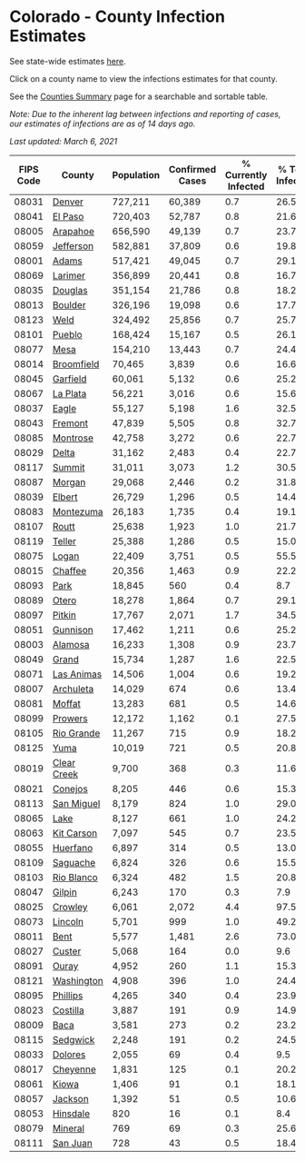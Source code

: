 # Colorado - County Infection Estimates

See state-wide estimates [here](/infections/us-co).

Click on a county name to view the infections estimates for that county.

See the [Counties Summary](/infections/summary-counties) page for a searchable and sortable table.

*Note: Due to the inherent lag between infections and reporting of cases, our estimates of infections are as of 14 days ago.*

*Last updated: March 6, 2021*

|   FIPS Code |                     County |   Population |   Confirmed Cases |   % Currently Infected |   % Total Infected |
|-------------|----------------------------|--------------|-------------------|------------------------|--------------------|
|       08031 |           [Denver](denver) |      727,211 |            60,389 |                    0.7 |               26.5 |
|       08041 |         [El Paso](el-paso) |      720,403 |            52,787 |                    0.8 |               21.6 |
|       08005 |       [Arapahoe](arapahoe) |      656,590 |            49,139 |                    0.7 |               23.7 |
|       08059 |     [Jefferson](jefferson) |      582,881 |            37,809 |                    0.6 |               19.8 |
|       08001 |             [Adams](adams) |      517,421 |            49,045 |                    0.7 |               29.1 |
|       08069 |         [Larimer](larimer) |      356,899 |            20,441 |                    0.8 |               16.7 |
|       08035 |         [Douglas](douglas) |      351,154 |            21,786 |                    0.8 |               18.2 |
|       08013 |         [Boulder](boulder) |      326,196 |            19,098 |                    0.6 |               17.7 |
|       08123 |               [Weld](weld) |      324,492 |            25,856 |                    0.7 |               25.7 |
|       08101 |           [Pueblo](pueblo) |      168,424 |            15,167 |                    0.5 |               26.1 |
|       08077 |               [Mesa](mesa) |      154,210 |            13,443 |                    0.7 |               24.4 |
|       08014 |   [Broomfield](broomfield) |       70,465 |             3,839 |                    0.6 |               16.6 |
|       08045 |       [Garfield](garfield) |       60,061 |             5,132 |                    0.6 |               25.2 |
|       08067 |       [La Plata](la-plata) |       56,221 |             3,016 |                    0.6 |               15.6 |
|       08037 |             [Eagle](eagle) |       55,127 |             5,198 |                    1.6 |               32.5 |
|       08043 |         [Fremont](fremont) |       47,839 |             5,505 |                    0.8 |               32.7 |
|       08085 |       [Montrose](montrose) |       42,758 |             3,272 |                    0.6 |               22.7 |
|       08029 |             [Delta](delta) |       31,162 |             2,483 |                    0.4 |               22.7 |
|       08117 |           [Summit](summit) |       31,011 |             3,073 |                    1.2 |               30.5 |
|       08087 |           [Morgan](morgan) |       29,068 |             2,446 |                    0.2 |               31.8 |
|       08039 |           [Elbert](elbert) |       26,729 |             1,296 |                    0.5 |               14.4 |
|       08083 |     [Montezuma](montezuma) |       26,183 |             1,735 |                    0.4 |               19.1 |
|       08107 |             [Routt](routt) |       25,638 |             1,923 |                    1.0 |               21.7 |
|       08119 |           [Teller](teller) |       25,388 |             1,286 |                    0.5 |               15.0 |
|       08075 |             [Logan](logan) |       22,409 |             3,751 |                    0.5 |               55.5 |
|       08015 |         [Chaffee](chaffee) |       20,356 |             1,463 |                    0.9 |               22.2 |
|       08093 |               [Park](park) |       18,845 |               560 |                    0.4 |                8.7 |
|       08089 |             [Otero](otero) |       18,278 |             1,864 |                    0.7 |               29.1 |
|       08097 |           [Pitkin](pitkin) |       17,767 |             2,071 |                    1.7 |               34.5 |
|       08051 |       [Gunnison](gunnison) |       17,462 |             1,211 |                    0.6 |               25.2 |
|       08003 |         [Alamosa](alamosa) |       16,233 |             1,308 |                    0.9 |               23.7 |
|       08049 |             [Grand](grand) |       15,734 |             1,287 |                    1.6 |               22.5 |
|       08071 |   [Las Animas](las-animas) |       14,506 |             1,004 |                    0.6 |               19.2 |
|       08007 |     [Archuleta](archuleta) |       14,029 |               674 |                    0.6 |               13.4 |
|       08081 |           [Moffat](moffat) |       13,283 |               681 |                    0.5 |               14.6 |
|       08099 |         [Prowers](prowers) |       12,172 |             1,162 |                    0.1 |               27.5 |
|       08105 |   [Rio Grande](rio-grande) |       11,267 |               715 |                    0.9 |               18.2 |
|       08125 |               [Yuma](yuma) |       10,019 |               721 |                    0.5 |               20.8 |
|       08019 | [Clear Creek](clear-creek) |        9,700 |               368 |                    0.3 |               11.6 |
|       08021 |         [Conejos](conejos) |        8,205 |               446 |                    0.6 |               15.3 |
|       08113 |   [San Miguel](san-miguel) |        8,179 |               824 |                    1.0 |               29.0 |
|       08065 |               [Lake](lake) |        8,127 |               661 |                    1.0 |               24.2 |
|       08063 |   [Kit Carson](kit-carson) |        7,097 |               545 |                    0.7 |               23.5 |
|       08055 |       [Huerfano](huerfano) |        6,897 |               314 |                    0.5 |               13.0 |
|       08109 |       [Saguache](saguache) |        6,824 |               326 |                    0.6 |               15.5 |
|       08103 |   [Rio Blanco](rio-blanco) |        6,324 |               482 |                    1.5 |               20.8 |
|       08047 |           [Gilpin](gilpin) |        6,243 |               170 |                    0.3 |                7.9 |
|       08025 |         [Crowley](crowley) |        6,061 |             2,072 |                    4.4 |               97.5 |
|       08073 |         [Lincoln](lincoln) |        5,701 |               999 |                    1.0 |               49.2 |
|       08011 |               [Bent](bent) |        5,577 |             1,481 |                    2.6 |               73.0 |
|       08027 |           [Custer](custer) |        5,068 |               164 |                    0.0 |                9.6 |
|       08091 |             [Ouray](ouray) |        4,952 |               260 |                    1.1 |               15.3 |
|       08121 |   [Washington](washington) |        4,908 |               396 |                    1.0 |               24.4 |
|       08095 |       [Phillips](phillips) |        4,265 |               340 |                    0.4 |               23.9 |
|       08023 |       [Costilla](costilla) |        3,887 |               191 |                    0.9 |               14.9 |
|       08009 |               [Baca](baca) |        3,581 |               273 |                    0.2 |               23.2 |
|       08115 |       [Sedgwick](sedgwick) |        2,248 |               191 |                    0.2 |               24.5 |
|       08033 |         [Dolores](dolores) |        2,055 |                69 |                    0.4 |                9.5 |
|       08017 |       [Cheyenne](cheyenne) |        1,831 |               125 |                    0.1 |               20.2 |
|       08061 |             [Kiowa](kiowa) |        1,406 |                91 |                    0.1 |               18.1 |
|       08057 |         [Jackson](jackson) |        1,392 |                51 |                    0.5 |               10.6 |
|       08053 |       [Hinsdale](hinsdale) |          820 |                16 |                    0.1 |                8.4 |
|       08079 |         [Mineral](mineral) |          769 |                69 |                    0.3 |               25.6 |
|       08111 |       [San Juan](san-juan) |          728 |                43 |                    0.5 |               18.4 |